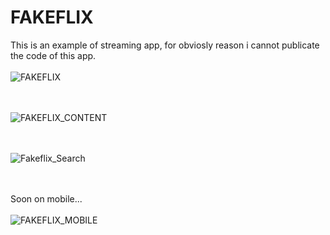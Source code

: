 # FAKEFLIX
This is an example of streaming app, for obviosly reason i cannot publicate the code of this app.
<br/><br/>
![FAKEFLIX](https://github.com/Federmax95/FAKEFLIX/assets/156188153/99a1f19c-5141-4223-af00-0111063d8d02)

<br/><br/>
![FAKEFLIX_CONTENT](https://github.com/Federmax95/FAKEFLIX/assets/156188153/354fa97f-760f-4b41-9a96-0cf7d8ccac60)

<br/><br/>
![Fakeflix_Search](https://github.com/Federmax95/FAKEFLIX/assets/156188153/9ab6978c-8510-4cb2-bcdc-fdf37b037303)

<br/><br/>
Soon on mobile...
<br/><br/>
![FAKEFLIX_MOBILE](https://github.com/Federmax95/FAKEFLIX/assets/156188153/49d8e7d0-4d9f-4f0f-8eed-02a210b0a178)

